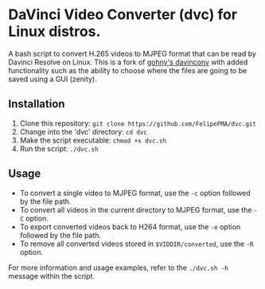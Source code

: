 # DaVinci Video Converter (dvc) for Linux distros.

A bash script to convert H.265 videos to MJPEG format that can be read by Davinci Resolve on Linux. This is a fork of [gohny's davinconv](https://github.com/gohny/davinconv) with added functionality such as the ability to choose where the files are going to be saved using a GUI (zenity).

## Installation
1. Clone this repository: `git clone https://github.com/FelipeFMA/dvc.git`
2. Change into the 'dvc' directory: `cd dvc`
3. Make the script executable: `chmod +x dvc.sh`
4. Run the script: `./dvc.sh`

## Usage
- To convert a single video to MJPEG format, use the `-c` option followed by the file path.
- To convert all videos in the current directory to MJPEG format, use the `-C` option.
- To export converted videos back to H264 format, use the `-e` option followed by the file path.
- To remove all converted videos stored in `$VIDDIR/converted`, use the `-R` option.

For more information and usage examples, refer to the `./dvc.sh -h` message within the script.
